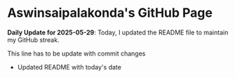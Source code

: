 # Aswinsaipalakonda's GitHub Page



**Daily Update for 2025-05-29**: Today, I updated the README file to maintain my GitHub streak.

This line has to be update with commit changes 
 - Updated README with today's date
